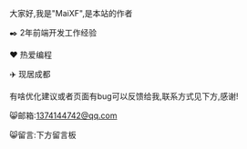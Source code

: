 大家好,我是"MaiXF",是本站的作者

✒️ 2年前端开发工作经验

❤️ 热爱编程

✈️ 现居成都

有啥优化建议或者页面有bug可以反馈给我,联系方式见下方,感谢!

😸邮箱:1374144742@qq.com

😸留言:下方留言板